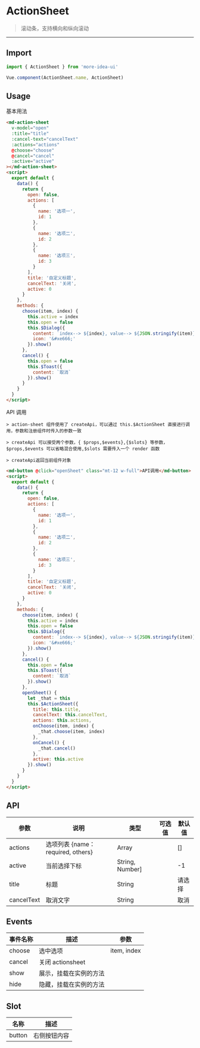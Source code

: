 <!--
 * @Descripttion:
 * @version:
 * @Author: lizt
 * @Date: 2021-01-08 15:14:21
 * @LastEditors: lizt
 * @LastEditTime: 2021-02-04 11:34:17
-->

# ActionSheet

> 滚动条，支持横向和纵向滚动

---

## Import

```javascript
import { ActionSheet } from 'more-idea-ui'

Vue.component(ActionSheet.name, ActionSheet)
```

## Usage

基本用法

```html
<md-action-sheet
  v-model="open"
  :title="title"
  :cancel-text="cancelText"
  :actions="actions"
  @choose="choose"
  @cancel="cancel"
  :active="active"
></md-action-sheet>
<script>
  export default {
    data() {
      return {
        open: false,
        actions: [
          {
            name: '选项一',
            id: 1
          },
          {
            name: '选项二',
            id: 2
          },
          {
            name: '选项三',
            id: 3
          }
        ],
        title: '自定义标题',
        cancelText: '关闭',
        active: 0
      }
    },
    methods: {
      choose(item, index) {
        this.active = index
        this.open = false
        this.$Dialog({
          content: `index--> ${index}, value--> ${JSON.stringify(item)}`,
          icon: '&#xe666;'
        }).show()
      },
      cancel() {
        this.open = false
        this.$Toast({
          content: `取消`
        }).show()
      }
    }
  }
</script>
```

API 调用

```
> action-sheet 组件使用了 createApi，可以通过 this.$ActionSheet 直接进行调用，参数和注册组件时传入的参数一致

> createApi 可以接受两个参数，{ $props,$events},{$slots} 等参数，$props,$events 可以省略混合使用,$slots 需要传入一个 render 函数

> createApi返回当前组件对象
```

```html
<md-button @click="openSheet" class="mt-12 w-full">API调用</md-button>
<script>
  export default {
    data() {
      return {
        open: false,
        actions: [
          {
            name: '选项一',
            id: 1
          },
          {
            name: '选项二',
            id: 2
          },
          {
            name: '选项三',
            id: 3
          }
        ],
        title: '自定义标题',
        cancelText: '关闭',
        active: 0
      }
    },
    methods: {
      choose(item, index) {
        this.active = index
        this.open = false
        this.$Dialog({
          content: `index--> ${index}, value--> ${JSON.stringify(item)}`,
          icon: '&#xe666;'
        }).show()
      },
      cancel() {
        this.open = false
        this.$Toast({
          content: `取消`
        }).show()
      },
      openSheet() {
        let _that = this
        this.$ActionSheet({
          title: this.title,
          cancelText: this.cancelText,
          actions: this.actions,
          onChoose(item, index) {
            _that.choose(item, index)
          },
          onCancel() {
            _that.cancel()
          },
          active: this.active
        }).show()
      }
    }
  }
</script>
```

## API

| 参数       | 说明                               | 类型            | 可选值 | 默认值 |
| ---------- | ---------------------------------- | --------------- | ------ | ------ |
| actions    | 选项列表 {name： required, others} | Array           |        | []     |
| active     | 当前选择下标                       | String, Number] |        | -1     |
| title      | 标题                               | String          |        | 请选择 |
| cancelText | 取消文字                           | String          |        | 取消   |

## Events

| 事件名称 | 描述                   | 参数        |
| -------- | ---------------------- | ----------- |
| choose   | 选中选项               | item, index |
| cancel   | 关闭 actionsheet       |             |
| show     | 展示，挂载在实例的方法 |             |
| hide     | 隐藏，挂载在实例的方法 |             |

## Slot

| 名称   | 描述         |
| ------ | ------------ |
| button | 右侧按钮内容 |
